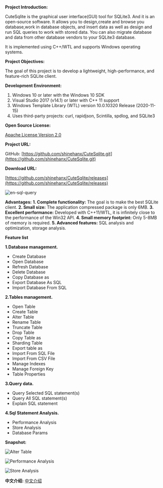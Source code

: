 **Project Introduction:**

CuteSqlite is the graphical user interface(GUI) tool for SQLite3. And it is an open-source software.
It allows you to design,create and browse you database,work in database objects, and insert data as well as design and run SQL queries to work with stored data.
You can also migrate database and data from other database vendors to your SQLite3 database. 

It is implemented using C++/WTL and supports Windows operating systems.


**Project Objectives:**

The goal of this project is to develop a lightweight, high-performance, and feature-rich SQLite client.

**Development Environment:**

1. Windows 10 or later with the Windows 10 SDK
2. Visual Studio 2017 (v14.1) or later with C++ 11 support
3. Windows Template Library (WTL) version 10.0.10320 Release (2020-11-15)
4. Uses third-party projects: curl, rapidjson, Scintilla, spdlog, and SQLite3


**Open Source License:**

[Apache License Version 2.0](http://www.apache.org/licenses/LICENSE-2.0)

**Project URL:**

GitHub: [https://github.com/shinehanx/CuteSqlite.git](https://github.com/shinehanx/CuteSqlite.git)

**Download URL:**

[https://github.com/shinehanx/CuteSqlite/releases](https://github.com/shinehanx/CuteSqlite/releases)

![en-sql-query](https://user-images.githubusercontent.com/39614544/297959939-91fdca5e-1456-4706-84a9-a3fd886d8288.png)

**Advantages:**
**1. Complete functionality:** The goal is to make the best SQLite client.
**2. Small size:** The application compressed package is only 6MB.
**3. Excellent performance:** Developed with C++11/WTL, it is infinitely close to the performance of the Win32 API.
**4. Small memory footprint:** Only 5-8MB of memory is required.
**5. Advanced features:** SQL analysis and optimization, storage analysis.

**Feature list**

**1.Database management.**

- Create Database
- Open Database
- Refresh Database
- Delete Database
- Copy Database as
- Export Database As SQL
- Import Database From SQL

**2.Tables management.**

- Open Table
- Create Table
- Alter Table
- Rename Table
- Truncate Table
- Drop Table
- Copy Table as
- Sharding Table
- Export table as
- Import From SQL File
- Import From CSV File
- Manage Indexes
- Manage Foreign Key
- Table Properties 

**3.Query data.**

- Query Selected SQL statement(s)
- Query All SQL statement(s)
- Explain SQL statement

**4.Sql Statement Analysis.**
- Performance Analysis
- Store Analysis
- Database Params

**Snapshot:**

![Alter Table](https://user-images.githubusercontent.com/39614544/297957458-d4b0619d-f8c9-4da3-a609-2ccba8c155de.png 'Alter Table')

![Performance Analysis](https://user-images.githubusercontent.com/39614544/297732809-4c79a129-64a3-43ff-92d6-a7a0e127a063.png 'Performance Analysis')

![Store Analysis](https://user-images.githubusercontent.com/39614544/297731335-37795f55-83f7-47cf-b700-4bbf73f00257.png 'Store Analysis')

**中文介绍:**
[中文介绍](README.zh.md)
​
